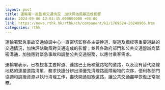 ```yaml
---
layout: post
title: 運輸署一直監察交通情況　加快評估風暴造成影響　
date: 2024-09-06 12:03:45.000000000 +08:00
link: https://news.rthk.hk/rthk/ch/component/k2/1769524-20240906.htm
categories: rthk
---
```


運輸署緊急事故交通協調中心一直密切監察各主要幹道、隧道及橋樑等重要道路的交通情況，加快評估颱風對交通造成的影響；並與各政府部門和公共交通營辦商緊密溝通，加強應對緊急事故和調整公共交通服務，以應付乘客需求。

運輸署表示，已檢視各主要幹道、連接巴士廠和鐵路站的道路，以及沒有替代路線地點的連接道路清單，務求快捷分辨出須優先清理路面障礙物的次序，便利各部門協調和調撥資源以執行清理工作，盡快開通阻塞道路，讓公共交通盡早恢復正常服務。
